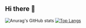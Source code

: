 ## Hi there 👋

![Anurag's GitHub stats](https://github-readme-stats.vercel.app/api?username=sawada-naoya&show_icons=true&theme=highcontrast)
[![Top Langs](https://github-readme-stats.vercel.app/api/top-langs/?username=sawada-naoya&layout=compact&langs_count=10&theme=highcontrast)](https://github.com/anuraghazra/github-readme-stats)

<!--
**sawada-naoya/sawada-naoya** is a ✨ _special_ ✨ repository because its `README.md` (this file) appears on your GitHub profile.
dark, radical, merko, gruvbox, tokyonight, onedark, cobalt, synthwave, highcontrast, dracula
Here are some ideas to get you started:

- 🔭 I’m currently working on ...
- 🌱 I’m currently learning ...
- 👯 I’m looking to collaborate on ...
- 🤔 I’m looking for help with ...
- 💬 Ask me about ...
- 📫 How to reach me: ...
- 😄 Pronouns: ...
- ⚡ Fun fact: ...
-->
